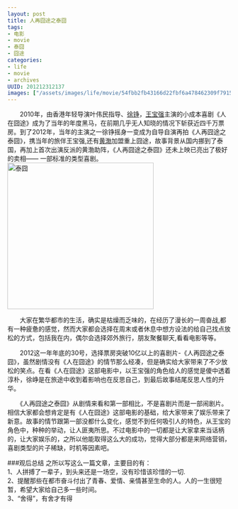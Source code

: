 ```yaml
---
layout: post
title: 人再囧途之泰囧
tags: 
- 电影
- movie
- 泰囧
- 囧途
categories:
- life
- movie
- archives
UUID: 201212312137
images: ["/assets/images/life/movie/54fbb2fb43166d22fbf6a478462309f79152d25d.jpg"]
---
```



 　　2010年，由香港年轻导演叶伟民指导、[徐铮](http://baike.baidu.com/view/164289.htm)，[王宝强](http://baike.baidu.com/view/764555.htm)主演的小成本喜剧《人在囧途》成为了当年的年度黑马，在前期几乎无人知晓的情况下斩获近四千万票房。到了2012年，当年的主演之一徐铮摇身一变成为自导自演再拍《人再囧途之泰囧》，携当年的旅伴王宝强,还有[黄渤](http://baike.baidu.com/view/396777.htm)加盟重上囧途，故事背景从国内挪到了泰国，再加上首次出演反派的黄渤助阵，《人再囧途之泰囧》还未上映已亮出了极好的卖相—— 一部标准的类型喜剧。
<a href="{{site.aliyun_oss}}/assets/images/life/movie/taijiong.jpg" alt="泰囧">
<img src="{{site.aliyun_oss}}/assets/images/life/movie/taijiong.jpg" width="330px" alt="泰囧" class="img-center" ></img>
</a>

  　　大家在繁华都市的生活，确实是枯燥而乏味的，在经历了漫长的一周奋战,都有一种疲惫的感觉，然而大家都会选择在周末或者休息中想方设法的给自己找点放松的方式，包括我在内，偶尔会选择郊外旅行，朋友聚餐聊天,看看电影等等。
 
  　　2012这一年年底的30号，选择票房突破10亿以上的喜剧片-《人再囧途之泰囧》，虽然剧情没有《人在囧途》的情节那么经凑，但是确实给大家带来了不少放松的笑点。在看《人在囧途》这部电影中，以王宝强的角色给人的感觉是傻中透着淳朴，徐峥是在旅途中收到着影响也在反思自己，到最后故事结尾反思人性的升华。

  　　《人再囧途之泰囧》从剧情来看和第一部相比，不是喜剧片而是一部闹剧片。相信大家都会想肯定是有《人在囧途》这部电影的基础，给大家带来了娱乐带来了新意。故事的情节跟第一部没都什么变化，感觉不到任何吸引人的特色，从王宝的角色中，种种的举动，让人匪夷所思。不过电影中的一切都是让大家拿来当话柄的，让大家娱乐的，之所以他能取得这么大的成功，觉得大部分都是来网络营销，喜剧类型的片子稀缺，时机等因素吧。

###观后总结
之所以写这么一篇文章，主要目的有：<br>
1、人拼搏了一辈子，到头来还是一场空，没有珍惜该珍惜的一切.<br>
2、提醒那些在都市奋斗付出了青春、爱情、亲情甚至生命的人。人的一生很短暂，希望大家给自己多一些时间。<br>
3、“舍得”，有舍才有得<br>

   

